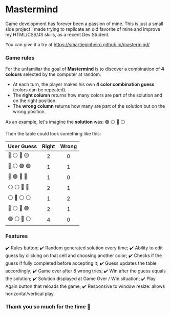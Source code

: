 # **Mastermind**
Game development has forever been a passion of mine. This is just a small side project I made trying to replicate an old favorite of mine and improve my HTML/CSS/JS skills, as a recent Dev Student.

You can give it a try at https://smartiepinheiro.github.io/mastermind/

### Game rules

For the unfamiliar the goal of **Mastermind** is to discover a combination of **4 colours** selected by the computer at random. 
- At each turn, the player makes his own **4 color combination guess** (colors can be repeated).
- The **right column** returns how many colors are part of the solution and on the right position.
- The **wrong column** returns how many are part of the solution but on the wrong position.

As an example, let's imagine the **solution** was: 🟣 ⚪ 🔴 ⚪  

Then the table could look something like this:

| User Guess      | Right    | Wrong  |
| ---------------  | :-------: | :-------: | 
| 🔵 ⚪ 🔴 🟡  |       2      |      0     | 
| 🔵 ⚪ 🟣 🟢  |       1      |      1     |
| 🔵 🟢 🔴 🔴  |       1      |      0     |
| ⚪ ⚪ 🔴 🔴  |       2      |      1     |
| ⚪ 🔴 ⚪ ⚪  |       1      |      2     |
| 🔴 ⚪ 🔴 🟣  |       2      |      1     |
| 🟣 ⚪ 🔴 ⚪  |       4      |      0     |

### Features
✔️ Rules button;
✔️ Random generated solution every time;
✔️ Ability to edit guess by clicking on that cell and choosing another color;
✔️ Checks if the guess if fully completed before accepting it;
✔️ Guess updates the table accordingly;
✔️ Game over after 8 wrong tries;
✔️ Win after the guess equals the solution;
✔️ Solution displayed at Game Over / Win situation;
✔️ Play Again button that reloads the game;
✔️ Responsive to window resize: allows horizontal/vertical play.

### Thank you so much for the time 🙋
